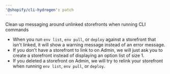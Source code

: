 ```yaml
---
'@shopify/cli-hydrogen': patch
---
```


Clean up messaging around unlinked storefronts when running CLI commands

- When you run `env list`, `env pull`, or `deploy` against a storefront that isn't linked, it will show a warning message instead of an error message.
- If you don't have a storefront to link to on Admin, we will just ask you to create a storefront instead of displaying an option list of size 1.
- If you deleted a storefront on Admin, we will try to relink your storefront when running `env list`, `env pull`, or `deploy`.
